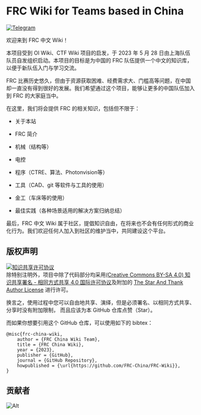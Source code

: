 # FRC Wiki for Teams based in China

[![Telegram](https://img.shields.io/badge/Telegram-FRC%20Wiki-%232CA5E0?style=flat-square&logo=telegram)](https://t.me/frc_wiki)

欢迎来到 FRC 中文 Wiki！

本项目受到 OI Wiki、CTF Wiki 项目的启发，于 2023 年 5 月 28 日由上海队伍队员自发组织启动。本项目的目标是为中国的 FRC 队伍提供一个中文的知识库，以便于新队伍入门与学习交流。

FRC 比赛历史悠久，但由于资源获取困难、经费需求大、门槛高等问题，在中国却一直没有得到很好的发展。我们希望通过这个项目，能够让更多的中国队伍加入到 FRC 的大家庭当中。

在这里，我们将会提供 FRC 的相关知识，包括但不限于：

- 关于本站

- FRC 简介

- 机械（结构等）

- 电控

- 程序（CTRE、算法、Photonvision等）

- 工具（CAD、git 等软件与工具的使用）

- 金工（车床等的使用）

- 最佳实践（各种场景适用的解决方案归纳总结）

最后，FRC 中文 Wiki 属于社区，提倡知识自由，在将来也不会有任何形式的商业化行为。我们欢迎任何人加入到社区的维护当中，共同建设这个平台。

## 版权声明

<a rel="license" href="https://creativecommons.org/licenses/by-sa/4.0/"><img alt="知识共享许可协议" style="border-width:0" src="https://i.creativecommons.org/l/by-sa/4.0/88x31.png" /></a><br />除特别注明外，项目中除了代码部分均采用<a rel="license" href="https://creativecommons.org/licenses/by-sa/4.0/deed.zh">(Creative Commons BY-SA 4.0) 知识共享署名 - 相同方式共享 4.0 国际许可协议</a>及附加的 [The Star And Thank Author License](https://github.com/zTrix/sata-license) 进行许可。 

换言之，使用过程中您可以自由地共享、演绎，但是必须署名、以相同方式共享、分享时没有附加限制， 而且应该为本 GitHub 仓库点赞（Star）。 

而如果你想要引用这个 GitHub 仓库，可以使用如下的 bibtex：

```
@misc{frc-china-wiki,  
    author = {FRC China Wiki Team},  
    title = {FRC China Wiki},  
    year = {2023},  
    publisher = {GitHub},  
    journal = {GitHub Repository},  
    howpublished = {\url{https://github.com/FRC-China/FRC-Wiki}},  
}
```

## 贡献者

![Alt](https://repobeats.axiom.co/api/embed/450eabefc4b5e01a72c65c3fbd80783dcf2e9296.svg "Repobeats analytics image")
